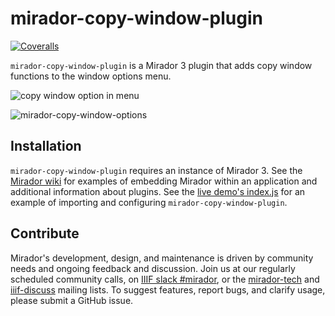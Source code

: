 # mirador-copy-window-plugin

<!-- [![Travis][build-badge]][build]
[![npm package][npm-badge]][npm] -->
[![Coveralls][coveralls-badge]][coveralls]

`mirador-copy-window-plugin` is a Mirador 3 plugin that adds copy window functions to the window options menu. <!-- A [live demo](https://mirador-download-plugin.netlify.app/) with several institutions' manifests is available for testing. -->

![copy window option in menu](https://github.com/nakamura196/mirador-copy-window-plugin/assets/5351691/58ddc3d3-90e3-4c75-99a2-d5722fcdb23d)

![mirador-copy-window-options](https://github.com/nakamura196/mirador-copy-window-plugin/assets/5351691/23432a0d-3132-4cbe-8290-dadf23ed4b35)


[build-badge]: https://img.shields.io/travis/projectmirador/mirador-copy-window-plugin/main.png?style=flat-square
[build]: https://travis-ci.org/projectmirador/mirador-copy-window-plugin

[npm-badge]: https://img.shields.io/npm/v/mirador-copy-window-plugin.png?style=flat-square
[npm]: https://www.npmjs.org/package/mirador-copy-window-plugin

[coveralls-badge]: https://img.shields.io/coveralls/user/repo/main.png?style=flat-square
[coveralls]: https://coveralls.io/github/user/repo

## Installation

`mirador-copy-window-plugin` requires an instance of Mirador 3. See the [Mirador wiki](https://github.com/ProjectMirador/mirador/wiki) for examples of embedding Mirador within an application and additional information about plugins. See the [live demo's index.js](https://github.com/nakamura196/mirador-copy-window-plugin/blob/main/demo/src/index.js) for an example of importing and configuring `mirador-copy-window-plugin`.

<!-- 

## Configuration

Configurations for this plugin are injected when Mirador is initialized under the `miradorCopyWindowPlugin` key.

```js
...
  id: 'mirador',
  miradorCopyWindowPlugin: {
    ...
  }
...
```

| Config Key | Type | Description |
| --- | --- | --- |
| `restrictDownloadOnSizeDefinition` | boolean (default: false) | If set to true the `Zoomed region` link will not be rendered if the image API returns a single size in the `sizes` section and the single size height/width is the same size or smaller than the reported height/width. |

-->

## Contribute
Mirador's development, design, and maintenance is driven by community needs and ongoing feedback and discussion. Join us at our regularly scheduled community calls, on [IIIF slack #mirador](http://bit.ly/iiif-slack), or the [mirador-tech](https://groups.google.com/forum/#!forum/mirador-tech) and [iiif-discuss](https://groups.google.com/forum/#!forum/iiif-discuss) mailing lists. To suggest features, report bugs, and clarify usage, please submit a GitHub issue.
